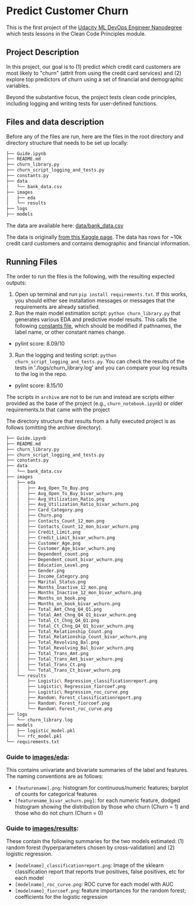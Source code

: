 # Predict Customer Churn 

This is the first project of the [Udacity ML DevOps Engineer Nanodegree](https://www.udacity.com/course/machine-learning-dev-ops-engineer-nanodegree--nd0821) which tests lessons in the Clean Code Principles module.

## Project Description

In this project, our goal is to (1) predict which credit card customers are most likely to "churn" (attrit from using the credit card services) and (2) explore top predictors of churn using a set of financial and demographic variables.

Beyond the substantive focus, the project tests clean code principles, including logging and writing tests for user-defined functions.

## Files and data description

Before any of the files are run, here are the files in the root directory and directory structure that needs to be set up locally:


```bash
├── Guide.ipynb
├── README.md
├── churn_library.py
├── churn_script_logging_and_tests.py
├── constants.py
├── data
│   └── bank_data.csv
├── images
│   ├── eda
│   └── results
├── logs
├── models
```

The data are available here: [data/bank_data.csv](https://github.com/rebeccajohnson88/udacity_churnproj/blob/main/data/bank_data.csv)

The data is originally [from this Kaggle page](https://www.kaggle.com/datasets/sakshigoyal7/credit-card-customers). The data has rows for ~10k credit card customers and contains demographic and financial information.

## Running Files

The order to run the files is the following, with the resulting expected outputs:

1. Open up terminal and run `pip install requirements.txt`. If this works, you should either see installation messages or messages that the requirements are already satisfied.
2. Run the main model estimation script: `python churn_library.py` that generates various EDA and predictive model results. This calls the following [constants file](https://github.com/rebeccajohnson88/udacity_churnproj/blob/main/constants.py), which should be modified if pathnames, the label name, or other constant names change.
  - pylint score: 8.09/10
3. Run the logging and testing script: `python churn_script_logging_and_tests.py`. You can check the results of the tests in './logs/churn_library.log' and you can compare your log results to the log in the repo.
  - pylint score: 8.15/10

The scripts in `archive` are not to be run and instead are scripts either provided as the base of the project (e.g., `churn_notebook.ipynb`) or older requirements.tx that came with the project 

The directory structure that results from a fully executed project is as follows (omitting the archive directory).


```bash
├── Guide.ipynb
├── README.md
├── churn_library.py
├── churn_script_logging_and_tests.py
├── constants.py
├── data
│   └── bank_data.csv
├── images
│   ├── eda
│   │   ├── Avg_Open_To_Buy.png
│   │   ├── Avg_Open_To_Buy_bivar_wchurn.png
│   │   ├── Avg_Utilization_Ratio.png
│   │   ├── Avg_Utilization_Ratio_bivar_wchurn.png
│   │   ├── Card_Category.png
│   │   ├── Churn.png
│   │   ├── Contacts_Count_12_mon.png
│   │   ├── Contacts_Count_12_mon_bivar_wchurn.png
│   │   ├── Credit_Limit.png
│   │   ├── Credit_Limit_bivar_wchurn.png
│   │   ├── Customer_Age.png
│   │   ├── Customer_Age_bivar_wchurn.png
│   │   ├── Dependent_count.png
│   │   ├── Dependent_count_bivar_wchurn.png
│   │   ├── Education_Level.png
│   │   ├── Gender.png
│   │   ├── Income_Category.png
│   │   ├── Marital_Status.png
│   │   ├── Months_Inactive_12_mon.png
│   │   ├── Months_Inactive_12_mon_bivar_wchurn.png
│   │   ├── Months_on_book.png
│   │   ├── Months_on_book_bivar_wchurn.png
│   │   ├── Total_Amt_Chng_Q4_Q1.png
│   │   ├── Total_Amt_Chng_Q4_Q1_bivar_wchurn.png
│   │   ├── Total_Ct_Chng_Q4_Q1.png
│   │   ├── Total_Ct_Chng_Q4_Q1_bivar_wchurn.png
│   │   ├── Total_Relationship_Count.png
│   │   ├── Total_Relationship_Count_bivar_wchurn.png
│   │   ├── Total_Revolving_Bal.png
│   │   ├── Total_Revolving_Bal_bivar_wchurn.png
│   │   ├── Total_Trans_Amt.png
│   │   ├── Total_Trans_Amt_bivar_wchurn.png
│   │   ├── Total_Trans_Ct.png
│   │   └── Total_Trans_Ct_bivar_wchurn.png
│   └── results
│       ├── Logistic\ Regression_classificationreport.png
│       ├── Logistic\ Regression_fiorcoef.png
│       ├── Logistic\ Regression_roc_curve.png
│       ├── Random\ Forest_classificationreport.png
│       ├── Random\ Forest_fiorcoef.png
│       └── Random\ Forest_roc_curve.png
├── logs
│   └── churn_library.log
├── models
│   ├── logistic_model.pkl
│   └── rfc_model.pkl
└── requirements.txt
```

### Guide to [images/eda](https://github.com/rebeccajohnson88/udacity_churnproj/tree/main/images/eda):

This contains univariate and bivariate summaries of the label and features. The naming conventions are as follows:

- `[featurename].png`: histogram for continuous/numeric features; barplot of counts for categorical features
- `[featurename_bivar_wchurn.png]`: for each numeric feature, dodged histogram showing the distribution by those who churn (Churn = 1) and those who do not churn (Churn = 0)

### Guide to [images/results](https://github.com/rebeccajohnson88/udacity_churnproj/tree/main/images/results):

These contain the following summaries for the two models estimated: (1) random forest (hyperparameters chosen by cross-validation) and (2) logistic regression.

- `[modelname]_classificationreport.png`: Image of the sklearn classification report that reports true positives, false positives, etc for each model
- `[modelname]_roc_curve.png`: ROC curve for each model with AUC
- `[modelname]_fiorcoef.png`: feature importances for the random forest; coefficients for the logistic regression




